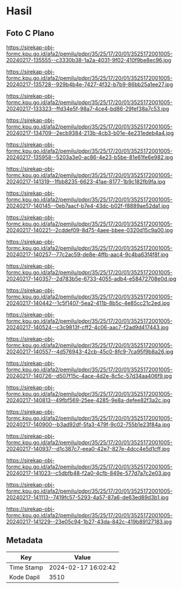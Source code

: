 # Hasil

## Foto C Plano

https://sirekap-obj-formc.kpu.go.id/afa2/pemilu/pdpr/35/25/17/20/01/3525172001005-20240217-135555--c3330b38-1a2a-4031-9f02-410f9be8ec96.jpg

https://sirekap-obj-formc.kpu.go.id/afa2/pemilu/pdpr/35/25/17/20/01/3525172001005-20240217-135728--929b4b4e-7427-4f32-b7b9-86bb25a1ee27.jpg

https://sirekap-obj-formc.kpu.go.id/afa2/pemilu/pdpr/35/25/17/20/01/3525172001005-20240217-133323--ffd34e5f-98a7-4ce4-bd86-29fef38a7c53.jpg

https://sirekap-obj-formc.kpu.go.id/afa2/pemilu/pdpr/35/25/17/20/01/3525172001005-20240217-134709--2ecb9384-213b-4cb3-b01e-4e231edeb4a4.jpg

https://sirekap-obj-formc.kpu.go.id/afa2/pemilu/pdpr/35/25/17/20/01/3525172001005-20240217-135958--5203a3e0-ac86-4e23-b5be-81e61fe6e982.jpg

https://sirekap-obj-formc.kpu.go.id/afa2/pemilu/pdpr/35/25/17/20/01/3525172001005-20240217-141319--1fbb8235-6623-41ae-8177-1b9c182fb9fa.jpg

https://sirekap-obj-formc.kpu.go.id/afa2/pemilu/pdpr/35/25/17/20/01/3525172001005-20240217-140145--0eb7aacf-b7e4-43dc-b02f-f8889ae52da1.jpg

https://sirekap-obj-formc.kpu.go.id/afa2/pemilu/pdpr/35/25/17/20/01/3525172001005-20240217-140221--2cddef09-8d75-4aee-bbee-0320d15c9a00.jpg

https://sirekap-obj-formc.kpu.go.id/afa2/pemilu/pdpr/35/25/17/20/01/3525172001005-20240217-140257--77c2ac59-de8e-4ffb-aac4-9c4ba63f4f8f.jpg

https://sirekap-obj-formc.kpu.go.id/afa2/pemilu/pdpr/35/25/17/20/01/3525172001005-20240217-140357--2d783b5e-6733-4055-adb4-e58472708e0d.jpg

https://sirekap-obj-formc.kpu.go.id/afa2/pemilu/pdpr/35/25/17/20/01/3525172001005-20240217-140442--1c5f1407-5ea2-411b-8b5c-4e85cc21c2ed.jpg

https://sirekap-obj-formc.kpu.go.id/afa2/pemilu/pdpr/35/25/17/20/01/3525172001005-20240217-140524--c3c9813f-cff2-4c06-aac7-f2ad9d417443.jpg

https://sirekap-obj-formc.kpu.go.id/afa2/pemilu/pdpr/35/25/17/20/01/3525172001005-20240217-140557--4d576943-42cb-45c0-8fc9-7ca95f9b8a26.jpg

https://sirekap-obj-formc.kpu.go.id/afa2/pemilu/pdpr/35/25/17/20/01/3525172001005-20240217-140726--d507f15c-4ace-4d2e-8c5c-57d34aa406f9.jpg

https://sirekap-obj-formc.kpu.go.id/afa2/pemilu/pdpr/35/25/17/20/01/3525172001005-20240217-140813--49fbf569-25ee-4285-9e8a-defee82f3a2c.jpg

https://sirekap-obj-formc.kpu.go.id/afa2/pemilu/pdpr/35/25/17/20/01/3525172001005-20240217-140900--b3ad92df-5fa3-479f-9c02-755b1e23f84a.jpg

https://sirekap-obj-formc.kpu.go.id/afa2/pemilu/pdpr/35/25/17/20/01/3525172001005-20240217-140937--d1c387c7-eea0-42e7-827e-4dcc4e5d1cff.jpg

https://sirekap-obj-formc.kpu.go.id/afa2/pemilu/pdpr/35/25/17/20/01/3525172001005-20240217-141023--c5dbfb48-f2a0-4cfb-849e-577d7a7c2e03.jpg

https://sirekap-obj-formc.kpu.go.id/afa2/pemilu/pdpr/35/25/17/20/01/3525172001005-20240217-141113--7419fc57-5293-4a57-87a6-de63ed89d3b1.jpg

https://sirekap-obj-formc.kpu.go.id/afa2/pemilu/pdpr/35/25/17/20/01/3525172001005-20240217-141229--23e05c94-1b27-43da-842c-419b89127183.jpg


## Metadata

| Key        | Value               |
| ---------- | ------------------- |
| Time Stamp | 2024-02-17 16:02:42 |
| Kode Dapil | 3510                |




